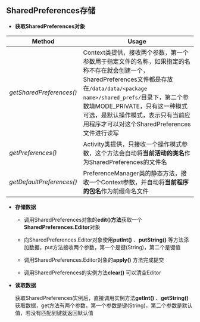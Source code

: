 ## SharedPreferences存储
    
- **获取SharedPreferences对象**
    
Method | Usage |
| --- | --- |
| *getSharedPreferences()* | Context类提供，接收两个参数，第一个参数用于指定文件的名称，如果指定的名称不存在就会创建一个，SharedPreferences文件都是存放在`/data/data/<package name>/shared_prefs/`目录下，第二个参数填MODE_PRIVATE，只有这一种模式可选，是默认操作模式，表示只有当前应用程序才可以对这个SharedPreferences文件进行读写 |
| *getPreferences()* | Activity类提供，只接收一个操作模式参数，这个方法会自动将**当前活动的类名**作为SharedPreferences的文件名 |
| *getDefaultPreferences()* | PreferenceManager类的静态方法，接收一个Context参数，并自动将**当前程序的包名**作为前缀命名文件 |
    
- **存储数据**

  - 调用SharedPreferences对象的**edit()方法**获取一个**SharedPreferences.Editor**对象

  - 向SharedPreferences.Editor对象使用**putInt()** 、**putString()** 等方法添加数据，put方法接收两个参数，第一个是键(String)，第二个是键值
  
  - 调用SharedPreferences.Editor对象的**apply()** 方法完成提交
  
  - 调用SharedPreferences的实例方法**clear()** 可以清空Editor
  
- **读取数据**

  获取SharedPreferences实例后，直接调用实例方法**getInt()** 、**getString()** 获取数据，get方法有两个参数，第一个参数是键(String)，第二个参数是默认值，若没有匹配到键就返回默认值
